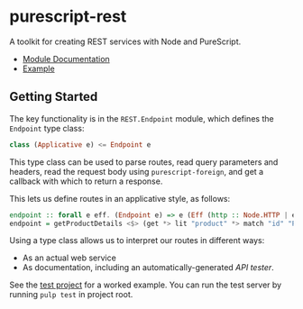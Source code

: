 # purescript-rest

A toolkit for creating REST services with Node and PureScript.

- [Module Documentation](docs/REST/)
- [Example](test/Main.purs)

## Getting Started

The key functionality is in the `REST.Endpoint` module, which defines the `Endpoint` type class:

```purescript
class (Applicative e) <= Endpoint e
```

This type class can be used to parse routes, read query parameters and headers, read the request body using `purescript-foreign`, and get a callback with which to return a response.

This lets us define routes in an applicative style, as follows:

```purescript
endpoint :: forall e eff. (Endpoint e) => e (Eff (http :: Node.HTTP | eff) Unit)
endpoint = getProductDetails <$> (get *> lit "product" *> match "id" "Product ID") <*> lit "details"
```

Using a type class allows us to interpret our routes in different ways:

- As an actual web service
- As documentation, including an automatically-generated _API tester_.

See the [test project](test/Main.purs) for a worked example.  You can run the test
server by running `pulp test` in project root.
